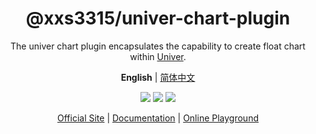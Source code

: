 <div align="center">
  <h1>@xxs3315/univer-chart-plugin</h1>
</div>

<div align="center">

The univer chart plugin encapsulates the capability to create float chart within [Univer](https://univer.ai/zh-CN).

**English** | [简体中文][readme-zh-link] <br />

[![][github-license-shield]][github-license-link]
[![][npm-version-shield]][npm-version-link]
[![][language-shield]][language-link]

[Official Site][official-site-link] | [Documentation][documentation-link] | [Online Playground][playground-link]

</div>


<!-- Links -->
[github-license-shield]: https://img.shields.io/github/license/xxs3315/univer-chart-plugin?style=flat-square
[github-license-link]: ./LICENSE
[npm-version-shield]: https://img.shields.io/npm/v/@xxs3315/univer-chart-plugin.svg?style=flat-square
[npm-version-link]: https://www.npmjs.com/package/@xxs3315/univer-chart-plugin
[language-shield]: https://img.shields.io/badge/language-TypeScript-red.svg?style=flat-square
[language-link]: https://www.typescriptlang.org/

[official-site-link]: https://github.com/xxs3315/univer-chart-plugin
[documentation-link]: https://github.com/xxs3315/univer-chart-plugin
[playground-link]: https://stackblitz.com/~/github.com/xxs3315/univer-chart-plugin

[readme-en-link]: ./README.md
[readme-zh-link]: ./README.zh-CN.md
